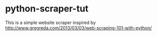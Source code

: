 # python-scraper-tut

This is a simple website scraper inspired by 
http://www.gregreda.com/2013/03/03/web-scraping-101-with-python/
